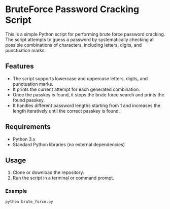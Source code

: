 # BruteForce Password Cracking Script

This is a simple Python script for performing brute force password cracking. The script attempts to guess a password by systematically checking all possible combinations of characters, including letters, digits, and punctuation marks.

## Features

- The script supports lowercase and uppercase letters, digits, and punctuation marks.
- It prints the current attempt for each generated combination.
- Once the passkey is found, it stops the brute force search and prints the found passkey.
- It handles different password lengths starting from 1 and increases the length iteratively until the correct passkey is found.

## Requirements

- Python 3.x
- Standard Python libraries (no external dependencies)

## Usage

1. Clone or download the repository.
2. Run the script in a terminal or command prompt.

### Example

```bash
python brute_force.py
